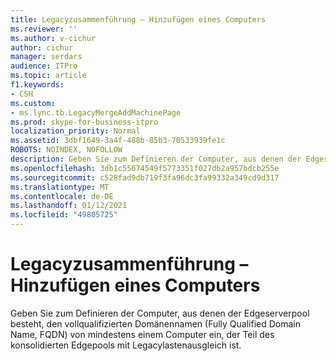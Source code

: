 ```yaml
---
title: Legacyzusammenführung – Hinzufügen eines Computers
ms.reviewer: ''
ms.author: v-cichur
author: cichur
manager: serdars
audience: ITPro
ms.topic: article
f1.keywords:
- CSH
ms.custom:
- ms.lync.tb.LegacyMergeAddMachinePage
ms.prod: skype-for-business-itpro
localization_priority: Normal
ms.assetid: 3dbf1649-3a4f-488b-85b3-70533939fe1c
ROBOTS: NOINDEX, NOFOLLOW
description: Geben Sie zum Definieren der Computer, aus denen der Edgeserverpool besteht, den vollqualifizierten Domänennamen (Fully Qualified Domain Name, FQDN) von mindestens einem Computer ein, der Teil des konsolidierten Edgepools mit Legacylastenausgleich ist.
ms.openlocfilehash: 3db1c55674549f5773351f027db2a957bdcb255e
ms.sourcegitcommit: c528fad9db719f3fa96dc3fa99332a349cd9d317
ms.translationtype: MT
ms.contentlocale: de-DE
ms.lasthandoff: 01/12/2021
ms.locfileid: "49805725"
---
```

# <a name="legacy-merge-add-machine"></a>Legacyzusammenführung – Hinzufügen eines Computers
 
Geben Sie zum Definieren der Computer, aus denen der Edgeserverpool besteht, den vollqualifizierten Domänennamen (Fully Qualified Domain Name, FQDN) von mindestens einem Computer ein, der Teil des konsolidierten Edgepools mit Legacylastenausgleich ist. 
  

